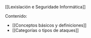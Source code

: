 [[Lexislación e Seguridade Informática]]

Contenido:
+ [[Conceptos básicos y definiciones]]
+ [[Categorías o tipos de ataques]]

